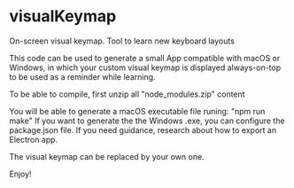# visualKeymap
On-screen visual keymap. Tool to learn new keyboard layouts


This code can be used to generate a small App compatible with macOS or Windows, in which your custom visual keymap is displayed always-on-top to be used as a reminder while learning.

To be able to compile, first unzip all "node_modules.zip" content

You will be able to generate a macOS executable file runing: "npm run make" 
If you want to generate the the Windows .exe, you can configure the package.json file.
If you need guidance, research about how to export an Electron app.

The visual keymap can be replaced by your own one. 

Enjoy!
